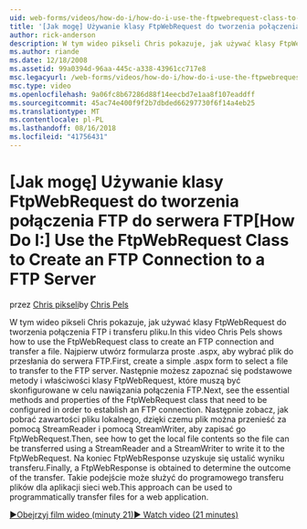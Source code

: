```yaml
---
uid: web-forms/videos/how-do-i/how-do-i-use-the-ftpwebrequest-class-to-create-an-ftp-connection-to-a-ftp-server
title: '[Jak mogę] Używanie klasy FtpWebRequest do tworzenia połączenia FTP z serwerem FTP | Dokumentacja firmy Microsoft'
author: rick-anderson
description: W tym wideo pikseli Chris pokazuje, jak używać klasy FtpWebRequest do tworzenia połączenia FTP i transferu pliku. Najpierw utwórz .aspx prosty formularz do ybierz...
ms.author: riande
ms.date: 12/18/2008
ms.assetid: 99a0394d-96aa-445c-a338-43961cc717e8
msc.legacyurl: /web-forms/videos/how-do-i/how-do-i-use-the-ftpwebrequest-class-to-create-an-ftp-connection-to-a-ftp-server
msc.type: video
ms.openlocfilehash: 9a06fc8b67286d88f14eecbd7e1aa8f107eaddff
ms.sourcegitcommit: 45ac74e400f9f2b7dbded66297730f6f14a4eb25
ms.translationtype: MT
ms.contentlocale: pl-PL
ms.lasthandoff: 08/16/2018
ms.locfileid: "41756431"
---
```

<a name="how-do-i-use-the-ftpwebrequest-class-to-create-an-ftp-connection-to-a-ftp-server"></a><span data-ttu-id="e4b0c-104">[Jak mogę] Używanie klasy FtpWebRequest do tworzenia połączenia FTP do serwera FTP</span><span class="sxs-lookup"><span data-stu-id="e4b0c-104">[How Do I:] Use the FtpWebRequest Class to Create an FTP Connection to a FTP Server</span></span>
====================
<span data-ttu-id="e4b0c-105">przez [Chris pikseli](https://twitter.com/chrispels)</span><span class="sxs-lookup"><span data-stu-id="e4b0c-105">by [Chris Pels](https://twitter.com/chrispels)</span></span>

<span data-ttu-id="e4b0c-106">W tym wideo pikseli Chris pokazuje, jak używać klasy FtpWebRequest do tworzenia połączenia FTP i transferu pliku.</span><span class="sxs-lookup"><span data-stu-id="e4b0c-106">In this video Chris Pels shows how to use the FtpWebRequest class to create an FTP connection and transfer a file.</span></span> <span data-ttu-id="e4b0c-107">Najpierw utwórz formularza proste .aspx, aby wybrać plik do przesłania do serwera FTP.</span><span class="sxs-lookup"><span data-stu-id="e4b0c-107">First, create a simple .aspx form to select a file to transfer to the FTP server.</span></span> <span data-ttu-id="e4b0c-108">Następnie możesz zapoznać się podstawowe metody i właściwości klasy FtpWebRequest, które muszą być skonfigurowane w celu nawiązania połączenia FTP.</span><span class="sxs-lookup"><span data-stu-id="e4b0c-108">Next, see the essential methods and properties of the FtpWebRequest class that need to be configured in order to establish an FTP connection.</span></span> <span data-ttu-id="e4b0c-109">Następnie zobacz, jak pobrać zawartości pliku lokalnego, dzięki czemu plik można przenieść za pomocą StreamReader i pomocą StreamWriter, aby zapisać go FtpWebRequest.</span><span class="sxs-lookup"><span data-stu-id="e4b0c-109">Then, see how to get the local file contents so the file can be transferred using a StreamReader and a StreamWriter to write it to the FtpWebRequest.</span></span> <span data-ttu-id="e4b0c-110">Na koniec FtpWebResponse uzyskuje się ustalić wyniku transferu.</span><span class="sxs-lookup"><span data-stu-id="e4b0c-110">Finally, a FtpWebResponse is obtained to determine the outcome of the transfer.</span></span> <span data-ttu-id="e4b0c-111">Takie podejście może służyć do programowego transferu plików dla aplikacji sieci web.</span><span class="sxs-lookup"><span data-stu-id="e4b0c-111">This approach can be used to programmatically transfer files for a web application.</span></span>

[<span data-ttu-id="e4b0c-112">&#9654;Obejrzyj film wideo (minuty 21)</span><span class="sxs-lookup"><span data-stu-id="e4b0c-112">&#9654; Watch video (21 minutes)</span></span>](https://channel9.msdn.com/Blogs/ASP-NET-Site-Videos/how-do-i-use-the-ftpwebrequest-class-to-create-an-ftp-connection-to-a-ftp-server)
